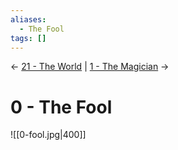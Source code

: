 ```yaml
---
aliases:
  - The Fool
tags: []
---
```

<- [21 - The World](21%20-%20The%20World.md) | [1 - The Magician](1%20-%20The%20Magician.md) ->
# 0 - The Fool
![[0-fool.jpg|400]]
